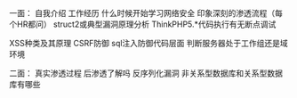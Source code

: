 一面：
自我介绍
工作经历
什么时候开始学习网络安全
印象深刻的渗透流程（每个HR都问）
struct2或典型漏洞原理分析
ThinkPHP5.*代码执行有无断点调试

XSS种类及其原理
CSRF防御
sql注入防御代码层面
判断服务器处于工作组还是域环境


二面：
真实渗透过程
后渗透了解吗
反序列化漏洞
非关系型数据库和关系型数据库有哪些


